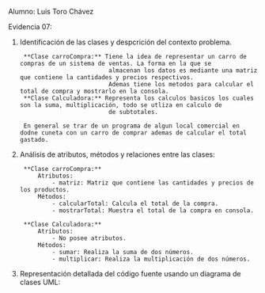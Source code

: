 Alumno: Luis Toro Chávez

Evidencia 07:

1. Identificación de las clases y despcrición del contexto problema.
   
        **Clase carroCompra:** Tiene la idea de representar un carro de compras de un sistema de ventas. La forma en la que se 
                                almacenan los datos es mediante una matriz que contiene la cantidades y precios respectivos.
                                Ademas tiene los metodos para calcular el total de compra y mostrarlo en la consola.
        **Clase Calculadora:** Representa los calculos basicos los cuales son la suma, multiplicación, todo se utliza en calculo de 
                                de subtotales.

        En general se trar de un programa de algun local comercial en dodne cuneta con un carro de comprar ademas de calcular el total gastado.

2. Análisis de atributos, métodos y relaciones entre las clases:

        **Clase carroCompra:**
            Atributos:
                - matriz: Matriz que contiene las cantidades y precios de los productos.
            Métodos:
                - calcularTotal: Calcula el total de la compra.
                - mostrarTotal: Muestra el total de la compra en consola.
        
        **Clase Calculadora:**
            Atributos:
                - No posee atributos.
            Métodos:
                - sumar: Realiza la suma de dos números.
                - multiplicar: Realiza la multiplicación de dos números.
3. Representación detallada del código fuente usando un diagrama de clases UML: